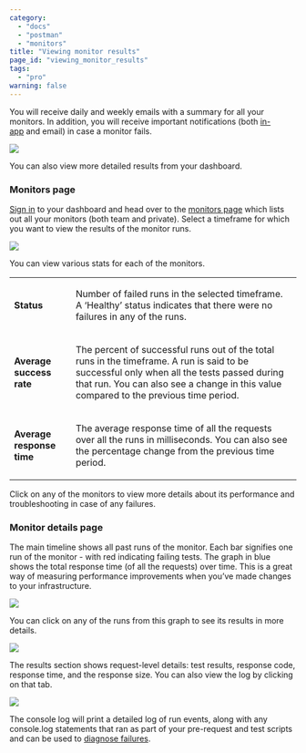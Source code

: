 ```yaml
---
category: 
  - "docs"
  - "postman"
  - "monitors"
title: "Viewing monitor results"
page_id: "viewing_monitor_results"
tags: 
  - "pro"
warning: false
---
```


You will receive daily and weekly emails with a summary for all your monitors. In addition, you will receive important notifications (both [in-app](https://www.getpostman.com/docs/Notifications) and email) in case a monitor fails.

![](https://s3.amazonaws.com/postman-static-getpostman-com/postman-docs/59085644.png)

You can also view more detailed results from your dashboard.

### Monitors page

[Sign in](http://postmanlabs.atlassian.net/) to your dashboard and head over to the [monitors page](http://postmanlabs.atlassian.net/) which lists out all your monitors (both team and private). Select a timeframe for which you want to view the results of the monitor runs.

![](https://s3.amazonaws.com/postman-static-getpostman-com/postman-docs/59042580.png)

You can view various stats for each of the monitors.

<div>

<table>

<tbody>

<tr>

<td>

**Status**

</td>

<td>

Number of failed runs in the selected timeframe. A ‘Healthy’ status indicates that there were no failures in any of the runs.

</td>

</tr>

<tr>

<td>

**Average success rate**

</td>

<td>

The percent of successful runs out of the total runs in the timeframe. A run is said to be successful only when all the tests passed during that run. You can also see a change in this value compared to the previous time period.

</td>

</tr>

<tr>

<td>

**Average response time**

</td>

<td>

The average response time of all the requests over all the runs in milliseconds. You can also see the percentage change from the previous time period.

</td>

</tr>

</tbody>

</table>

</div>

Click on any of the monitors to view more details about its performance and troubleshooting in case of any failures.

### Monitor details page

The main timeline shows all past runs of the monitor. Each bar signifies one run of the monitor - with red indicating failing tests. The graph in blue shows the total response time (of all the requests) over time. This is a great way of measuring performance improvements when you’ve made changes to your infrastructure.

![](https://s3.amazonaws.com/postman-static-getpostman-com/postman-docs/59042594.png)

You can click on any of the runs from this graph to see its results in more details.

![](https://s3.amazonaws.com/postman-static-getpostman-com/postman-docs/59042608.png)  

The results section shows request-level details: test results, response code, response time, and the response size. You can also view the log by clicking on that tab.

![](https://s3.amazonaws.com/postman-static-getpostman-com/postman-docs/59042622.png)

The console log will print a detailed log of run events, along with any console.log statements that ran as part of your pre-request and test scripts and can be used to [diagnose failures](Troubleshooting-monitors_58789952.html).
